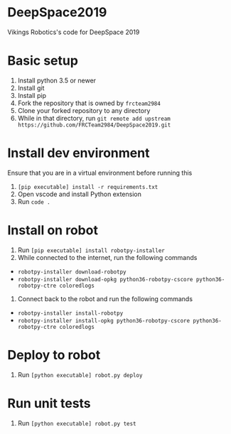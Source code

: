 # DeepSpace2019
Vikings Robotics's code for DeepSpace 2019

# Basic setup
1. Install python 3.5 or newer
2. Install git
3. Install pip
4. Fork the repository that is owned by `frcteam2984`
5. Clone your forked repository to any directory
6. While in that directory, run `git remote add upstream https://github.com/FRCTeam2984/DeepSpace2019.git`

# Install dev environment
Ensure that you are in a virtual environment before running this
1. `[pip executable] install -r requirements.txt`
2. Open vscode and install Python extension
3. Run `code .`

# Install on robot
1. Run `[pip executable] install robotpy-installer`
2. While connected to the internet, run the following commands
* `robotpy-installer download-robotpy`
* `robotpy-installer download-opkg python36-robotpy-cscore python36-robotpy-ctre coloredlogs`
1. Connect back to the robot and run the following commands
* `robotpy-installer install-robotpy`
* `robotpy-installer install-opkg python36-robotpy-cscore python36-robotpy-ctre coloredlogs`

# Deploy to robot
1. Run `[python executable] robot.py deploy`

# Run unit tests
1. Run `[python executable] robot.py test`
